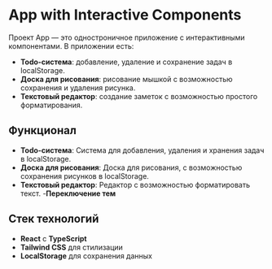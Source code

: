 # App with Interactive Components

Проект  App — это одностроничное приложение с  интерактивными компонентами. В приложении есть:

- **Todo-система**: добавление, удаление и сохранение задач в localStorage.
- **Доска для рисования**: рисование мышкой с возможностью сохранения и удаления рисунка.
- **Текстовый редактор**: создание заметок с возможностью простого форматирования.


## Функционал
- **Todo-система**: Система для добавления, удаления и хранения задач в localStorage.
- **Доска для рисования**: Доска для рисования, с возможностью сохранения рисунков в localStorage.
- **Текстовый редактор**: Редактор с возможностью форматировать текст.
-**Переключение тем**

## Стек технологий

- **React** с **TypeScript**
- **Tailwind CSS** для стилизации
- **LocalStorage** для сохранения данных



